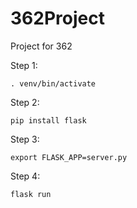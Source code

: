 # 362Project
Project for 362

Step 1:
```
. venv/bin/activate
```

Step 2:
```
pip install flask
```

Step 3:
```
export FLASK_APP=server.py
```

Step 4:
```
flask run
```

